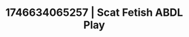 ---
categories:
- Skin-to-skin fantasy
- Tasteful nudity
- AI-generated
- Pillow talk
- Slow undress
- ASMR
- Closeness kink
- Cosplay
image: /assets/images/1746634065257.jpg
layout: post
seo:
  description: Featured content with exclusive Scat Fetish, ABDL Play. HD images available.
  keywords: Scat Fetish, ABDL Play
  og_image: /assets/images/1746634065257.jpg
  schema_type: VisualArtwork
tags:
- ABDL Play
- '#1746634065257'
- Scat Fetish
title: 1746634065257 | Scat Fetish ABDL Play
---